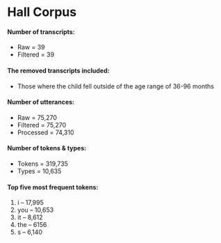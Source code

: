 
# Hall Corpus

#### Number of transcripts:

  - Raw = 39
  - Filtered = 39

#### The removed transcripts included:

  - Those where the child fell outside of the age range of 36-96 months

#### Number of utterances:

  - Raw = 75,270
  - Filtered = 75,270
  - Processed = 74,310

#### Number of tokens & types:

  - Tokens = 319,735
  - Types = 10,635

#### Top five most frequent tokens:

1.  i – 17,995
2.  you – 10,653
3.  it – 8,612
4.  the – 6156
5.  s – 6,140

